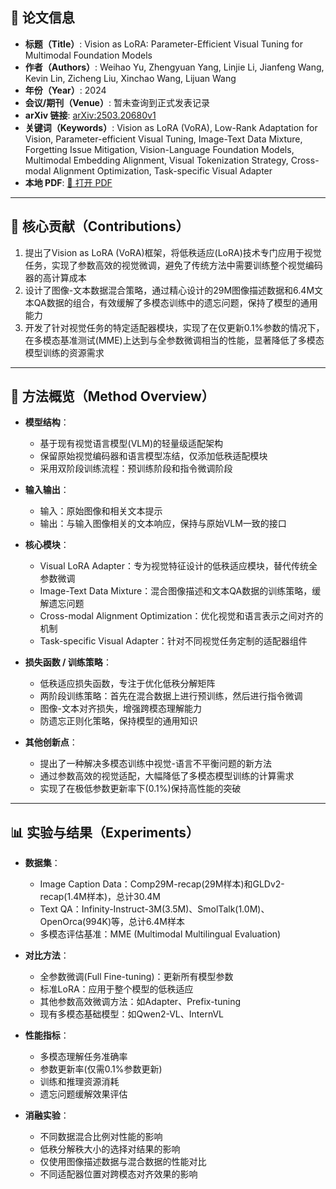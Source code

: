 ## 📘 论文信息

- **标题（Title）**: Vision as LoRA: Parameter-Efficient Visual Tuning for Multimodal Foundation Models
- **作者（Authors）**: Weihao Yu, Zhengyuan Yang, Linjie Li, Jianfeng Wang, Kevin Lin, Zicheng Liu, Xinchao Wang, Lijuan Wang
- **年份（Year）**: 2024
- **会议/期刊（Venue）**: 暂未查询到正式发表记录
- **arXiv 链接**: [arXiv:2503.20680v1](https://arxiv.org/abs/2503.20680)
- **关键词（Keywords）**: Vision as LoRA (VoRA), Low-Rank Adaptation for Vision, Parameter-efficient Visual Tuning, Image-Text Data Mixture, Forgetting Issue Mitigation, Vision-Language Foundation Models, Multimodal Embedding Alignment, Visual Tokenization Strategy, Cross-modal Alignment Optimization, Task-specific Visual Adapter
- **本地 PDF**: [📂 打开 PDF](paper/Vision_as_LoRA.pdf)

---

## 🎯 核心贡献（Contributions）

1. 提出了Vision as LoRA (VoRA)框架，将低秩适应(LoRA)技术专门应用于视觉任务，实现了参数高效的视觉微调，避免了传统方法中需要训练整个视觉编码器的高计算成本 
2. 设计了图像-文本数据混合策略，通过精心设计的29M图像描述数据和6.4M文本QA数据的组合，有效缓解了多模态训练中的遗忘问题，保持了模型的通用能力 
3. 开发了针对视觉任务的特定适配器模块，实现了在仅更新0.1%参数的情况下，在多模态基准测试(MME)上达到与全参数微调相当的性能，显著降低了多模态模型训练的资源需求 

---

## 🧠 方法概览（Method Overview）

- **模型结构**：
  - 基于现有视觉语言模型(VLM)的轻量级适配架构
  - 保留原始视觉编码器和语言模型冻结，仅添加低秩适配模块
  - 采用双阶段训练流程：预训练阶段和指令微调阶段

- **输入输出**：
  - 输入：原始图像和相关文本提示
  - 输出：与输入图像相关的文本响应，保持与原始VLM一致的接口

- **核心模块**：
  - Visual LoRA Adapter：专为视觉特征设计的低秩适应模块，替代传统全参数微调 
  - Image-Text Data Mixture：混合图像描述和文本QA数据的训练策略，缓解遗忘问题
  - Cross-modal Alignment Optimization：优化视觉和语言表示之间对齐的机制
  - Task-specific Visual Adapter：针对不同视觉任务定制的适配器组件 

- **损失函数 / 训练策略**：
  - 低秩适应损失函数，专注于优化低秩分解矩阵
  - 两阶段训练策略：首先在混合数据上进行预训练，然后进行指令微调
  - 图像-文本对齐损失，增强跨模态理解能力
  - 防遗忘正则化策略，保持模型的通用知识 

- **其他创新点**：
  - 提出了一种解决多模态训练中视觉-语言不平衡问题的新方法
  - 通过参数高效的视觉适配，大幅降低了多模态模型训练的计算需求
  - 实现了在极低参数更新率下(0.1%)保持高性能的突破

---

## 📊 实验与结果（Experiments）

- **数据集**：
  - Image Caption Data：Comp29M-recap(29M样本)和GLDv2-recap(1.4M样本)，总计30.4M
  - Text QA：Infinity-Instruct-3M(3.5M)、SmolTalk(1.0M)、OpenOrca(994K)等，总计6.4M样本
  - 多模态评估基准：MME (Multimodal Multilingual Evaluation) 

- **对比方法**：
  - 全参数微调(Full Fine-tuning)：更新所有模型参数
  - 标准LoRA：应用于整个模型的低秩适应
  - 其他参数高效微调方法：如Adapter、Prefix-tuning
  - 现有多模态基础模型：如Qwen2-VL、InternVL

- **性能指标**：
  - 多模态理解任务准确率
  - 参数更新率(仅需0.1%参数更新)
  - 训练和推理资源消耗
  - 遗忘问题缓解效果评估

- **消融实验**：
  - 不同数据混合比例对性能的影响
  - 低秩分解秩大小的选择对结果的影响
  - 仅使用图像描述数据与混合数据的性能对比
  - 不同适配器位置对跨模态对齐效果的影响 